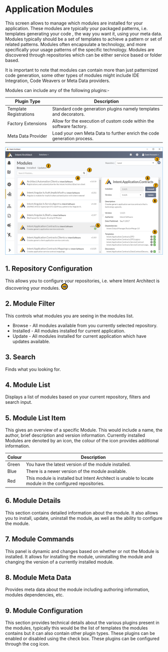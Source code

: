 # Application Modules

This screen allows to manage which modules are installed for your application. These modules are typically your packaged patterns, i.e. templates generating your code , the way you want it, using your meta data. Modules typically should be a set of templates to achieve a pattern or set of related patterns. Modules often encapsulate a technology, and more specifically your usage patterns of the specific technology. Modules are discovered through repositories which can be either service based or folder based.

It is important to note that modules can contain more than just patternized code generation, some other types of modules might include IDE Integration, Code Weavers or Meta Data providers.

Modules can include any of the following plugins:- 

|Plugin Type|Description|
|-|-|
|Template Registrations|Standard code generation plugins namely templates and decorators.|
|Factory Extensions|Allow for the execution of custom code within the software factory. |
|Meta Data Provider|Load your own Meta Data to further enrich the code generation process. |



![Image of the Modules Screen](../../images/user_manual/application_modules.png)


## 1. Repository Configuration
This allows you to configure your repositories, i.e. where Intent Architect is discovering your modules. [![Navigates to Repository Configuration](../../images/navigate.png "Navigates to Repository Configuration screen")](repository_configuration.md)

## 2. Module Filter
This controls what modules you are seeing in the modules list.
- Browse - All modules available from you currently selected repository.
- Installed - All modules installed for current application. 
- Update - All modules installed for current application which have updates available. 

## 3. Search
Finds what you looking for.

## 4. Module List
Displays a list of modules based on your current repository, filters and search input.

## 5. Module List Item
This gives an overview of a specific Module. This would include a name, the author, brief description and version information. Currently installed Modules are denoted by an icon, the colour of the icon provides additional information.

|Colour|Description|
|-|-|
|Green|You have the latest version of the module installed.|
|Blue|There is a newer version of the module available.|
|Red|This module is installed but Intent Architect is unable to locate module in the configured repositories.|
 
## 6. Module Details
This section contains detailed information about the module. It also allows you to install, update, uninstall the module, as well as the ability to configure the module.

## 7. Module Commands
This panel is dynamic and changes based on whether or not the Module is installed. It allows for installing the module, uninstalling the module and changing the version of a currently installed module.

## 8. Module Meta Data
Provides meta data about the module including authoring information, modules dependencies, etc.

## 9. Module Configuration
This section provides technical details about the various plugins present in the modules, typically this would be the list of templates the modules contains but it can also contain other plugin types. These plugins can be enabled or disabled using the check box. These plugins can be configured through the cog icon.